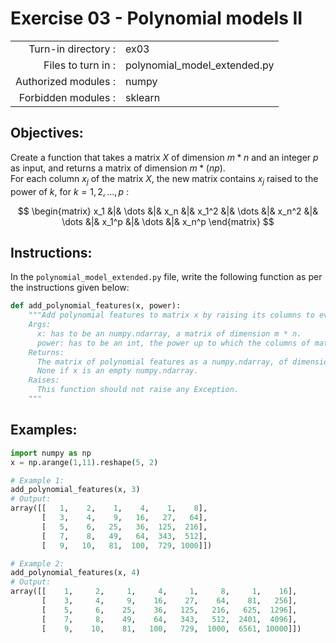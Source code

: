 # Exercise 03 - Polynomial models II

|                         |                     |
| -----------------------:| ------------------  |
|   Turn-in directory :   |  ex03               |
|   Files to turn in :    |  polynomial_model_extended.py      |
|   Authorized modules :  |  numpy              |
|   Forbidden modules :   |  sklearn            |

## Objectives:  
Create a function that takes a matrix $X$ of dimension $m * n$ and an integer $p$ as input, and returns a matrix of dimension $m * (np)$.  
For each column $x_j$ of the matrix $X$, the new matrix contains 
$x_j$ raised to the power of $k$, for $k = 1, 2, ..., p$ :

$$
\begin{matrix}
x_1 &|& \dots &|& x_n &|& x_1^2 &|& \dots &|& x_n^2 &|& \dots &|& x_1^p &|& \dots &|& x_n^p
\end{matrix}
$$

## Instructions:
In the `polynomial_model_extended.py` file, write the following function as per the instructions given below:
```python
def add_polynomial_features(x, power):
    """Add polynomial features to matrix x by raising its columns to every power in the range of 1 up to the power given in argument.  
    Args:
      x: has to be an numpy.ndarray, a matrix of dimension m * n.
      power: has to be an int, the power up to which the columns of matrix x are going to be raised.
    Returns:
      The matrix of polynomial features as a numpy.ndarray, of dimension m * (np), containg the polynomial feature values for all training examples.
      None if x is an empty numpy.ndarray.
    Raises:
      This function should not raise any Exception.
    """
```

## Examples:
```python
import numpy as np
x = np.arange(1,11).reshape(5, 2)

# Example 1:
add_polynomial_features(x, 3)
# Output:
array([[   1,    2,    1,    4,    1,    8],
       [   3,    4,    9,   16,   27,   64],
       [   5,    6,   25,   36,  125,  216],
       [   7,    8,   49,   64,  343,  512],
       [   9,   10,   81,  100,  729, 1000]])

# Example 2:
add_polynomial_features(x, 4)
# Output:
array([[    1,     2,     1,     4,     1,     8,     1,    16],
       [    3,     4,     9,    16,    27,    64,    81,   256],
       [    5,     6,    25,    36,   125,   216,   625,  1296],
       [    7,     8,    49,    64,   343,   512,  2401,  4096],
       [    9,    10,    81,   100,   729,  1000,  6561, 10000]])
```
